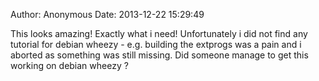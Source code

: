 Author: Anonymous
Date: 2013-12-22 15:29:49

This looks amazing! Exactly what i need! Unfortunately i did not find any tutorial for debian wheezy - e.g. building the extprogs was a pain and i aborted as something was still missing. 
Did someone manage to get this working on debian wheezy ?
